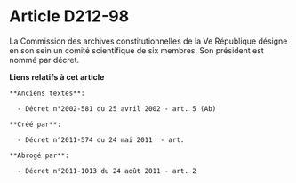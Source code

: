 # Article D212-98

La Commission des archives constitutionnelles de la Ve République désigne en son sein un comité scientifique de six membres.
Son président est nommé par décret.

**Liens relatifs à cet article**

	**Anciens textes**:

	  - Décret n°2002-581 du 25 avril 2002 - art. 5 (Ab)

	**Créé par**:

	  - Décret n°2011-574 du 24 mai 2011  - art.

	**Abrogé par**:

	  - Décret n°2011-1013 du 24 août 2011 - art. 2
